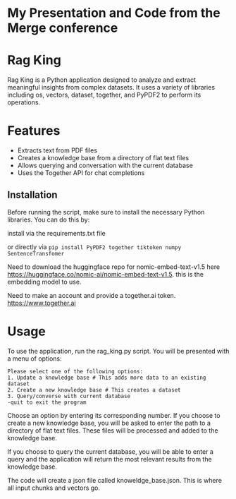 # My Presentation and Code from the Merge conference

# Rag King
Rag King is a Python application designed to analyze and extract meaningful insights from complex datasets. It uses a variety of libraries including os, vectors, dataset, together, and PyPDF2 to perform its operations.

# Features
- Extracts text from PDF files
- Creates a knowledge base from a directory of flat text files
- Allows querying and conversation with the current database
- Uses the Together API for chat completions

## Installation
Before running the script, make sure to install the necessary Python libraries. You can do this by:

install via the requirements.txt file

or directly via
`pip install PyPDF2 together tiktoken numpy SentenceTransfomer`

Need to download the huggingface repo for nomic-embed-text-v1.5 here https://huggingface.co/nomic-ai/nomic-embed-text-v1.5. this is the embedding model to use.

Need to make an account and provide a together.ai token. https://www.together.ai 

# Usage
To use the application, run the rag_king.py script. You will be presented with a menu of options:

```
Please select one of the following options:
1. Update a knowledge base # This adds more data to an existing dataset
2. Create a new knowledge base # This creates a dataset
3. Query/converse with current database
-quit to exit the program
```

Choose an option by entering its corresponding number. If you choose to create a new knowledge base, you will be asked to enter the path to a directory of flat text files. These files will be processed and added to the knowledge base.

If you choose to query the current database, you will be able to enter a query and the application will return the most relevant results from the knowledge base.

The code will create a json file called knoweldge_base.json. This is where all input chunks and vectors go.
